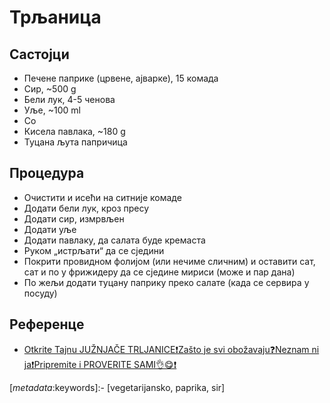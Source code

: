 # Трљаница

## Састојци

* Печене паприке (црвене, ајварке), 15 комада
* Сир, ~500 g
* Бели лук, 4-5 ченова
* Уље, ~100 ml
* Со
* Кисела павлака, ~180 g
* Туцана љута папричица

## Процедура

* Очистити и исећи на ситније комаде
* Додати бели лук, кроз пресу
* Додати сир, измрвљен
* Додати уље
* Додати павлаку, да салата буде кремаста
* Руком „истрљати“ да се сједини
* Покрити провидном фолијом (или нечиме сличним) и оставити сат, сат и по у фрижидеру да се сједине мириси (може и пар дана)
* По жељи додати туцану паприку преко салате (када се сервира у посуду)

## Референце

* [Otkrite Tajnu JUŽNJAČE TRLJANICE❗Zašto je svi obožavaju❓Neznam ni ja❗Pripremite i PROVERITE SAMI👌😋❗](https://youtu.be/oWBimVDn2L8)

[_metadata_:keywords]:- [vegetarijansko, paprika, sir]
